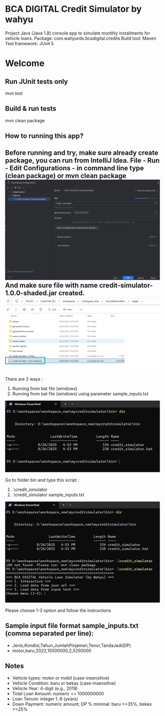 BCA DIGITAL Credit Simulator by wahyu
=========================

Project Java (Java 1.8) console app to simulate monthly installments for vehicle loans.
Package: com.wahyurds.bcadigital.credits
Build tool: Maven
Test framework: JUnit 5

# Welcome

Run JUnit tests only
-
mvn test

Build & run tests
-
mvn clean package

How to running this app?
---
Before running and try, make sure already create package, you can run from IntelliJ Idea.
File - Run - Edit Configurations - in command line type (clean package) or mvn clean package
![Logo](images/intellij.jpg)
And make sure file with name credit-simulator-1.0.0-shaded.jar created.
![Logo](images/explorer.jpg)
---
There are 2 ways :
1. Running from bat file (windows)
2. Running from bat file (windows) using parameter sample_inputs.txt

![Logo](images/cmd.jpg)

Go to folder bin and type this script : 
1. .\credit_simulator
2. .\credit_simulator sample_inputs.txt 

![Logo](images/cmd2.jpg)

Please choose 1-3 option and follow the instructions

Sample input file format sample_inputs.txt (comma separated per line):
-
- Jenis,Kondisi,Tahun,JumlahPinjaman,Tenor,TandaJadi(DP)
- motor,baru,2022,15000000,2,5250000

Notes
-----
- Vehicle types: motor or mobil (case-insensitive)
- Vehicle Condition: baru or bekas (case-insensitive)
- Vehicle Year: 4-digit (e.g., 2019)
- Total Loan Amount: numeric <= 1000000000
- Loan Tenure: integer 1..6 (years)
- Down Payment: numeric amount; DP % minimal: baru >=35%, bekas >=25%

